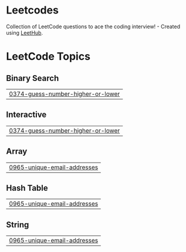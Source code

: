 # Leetcodes
Collection of LeetCode questions to ace the coding interview! - Created using [LeetHub](https://github.com/QasimWani/LeetHub).

<!---LeetCode Topics Start-->
# LeetCode Topics
## Binary Search
|  |
| ------- |
| [0374-guess-number-higher-or-lower](https://github.com/VidurAgarwal25/Leetcodes/tree/master/0374-guess-number-higher-or-lower) |
## Interactive
|  |
| ------- |
| [0374-guess-number-higher-or-lower](https://github.com/VidurAgarwal25/Leetcodes/tree/master/0374-guess-number-higher-or-lower) |
## Array
|  |
| ------- |
| [0965-unique-email-addresses](https://github.com/VidurAgarwal25/Leetcodes/tree/master/0965-unique-email-addresses) |
## Hash Table
|  |
| ------- |
| [0965-unique-email-addresses](https://github.com/VidurAgarwal25/Leetcodes/tree/master/0965-unique-email-addresses) |
## String
|  |
| ------- |
| [0965-unique-email-addresses](https://github.com/VidurAgarwal25/Leetcodes/tree/master/0965-unique-email-addresses) |
<!---LeetCode Topics End-->